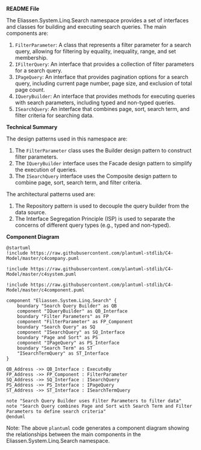 **README File**

The Eliassen.System.Linq.Search namespace provides a set of interfaces and classes for building and executing search queries. The main components are:

1. `FilterParameter`: A class that represents a filter parameter for a search query, allowing for filtering by equality, inequality, range, and set membership.
2. `IFilterQuery`: An interface that provides a collection of filter parameters for a search query.
3. `IPageQuery`: An interface that provides pagination options for a search query, including current page number, page size, and exclusion of total page count.
4. `IQueryBuilder`: An interface that provides methods for executing queries with search parameters, including typed and non-typed queries.
5. `ISearchQuery`: An interface that combines page, sort, search term, and filter criteria for searching data.

**Technical Summary**

The design patterns used in this namespace are:

1. The `FilterParameter` class uses the Builder design pattern to construct filter parameters.
2. The `IQueryBuilder` interface uses the Facade design pattern to simplify the execution of queries.
3. The `ISearchQuery` interface uses the Composite design pattern to combine page, sort, search term, and filter criteria.

The architectural patterns used are:

1. The Repository pattern is used to decouple the query builder from the data source.
2. The Interface Segregation Principle (ISP) is used to separate the concerns of different query types (e.g., typed and non-typed).

**Component Diagram**

```plantuml
@startuml
!include https://raw.githubusercontent.com/plantuml-stdlib/C4-Model/master/c4company.puml

!include https://raw.githubusercontent.com/plantuml-stdlib/C4-Model/master/c4system.puml

!include https://raw.githubusercontent.com/plantuml-stdlib/C4-Model/master/c4component.puml

component "Eliassen.System.Linq.Search" {
    boundary "Search Query Builder" as QB
    component "IQueryBuilder" as QB_Interface
    boundary "Filter Parameters" as FP
    component "FilterParameter" as FP_Component
    boundary "Search Query" as SQ
    component "ISearchQuery" as SQ_Interface
    boundary "Page and Sort" as PS
    component "IPageQuery" as PS_Interface
    boundary "Search Term" as ST
    "ISearchTermQuery" as ST_Interface
}

QB_Address ->> QB_Interface : ExecuteBy
FP_Address ->> FP_Component : FilterParameter
SQ_Address ->> SQ_Interface : ISearchQuery
PS_Address ->> PS_Interface : IPageQuery
ST_Address ->> ST_Interface : ISearchTermQuery

note "Search Query Builder uses Filter Parameters to filter data"
note "Search Query combines Page and Sort with Search Term and Filter Parameters to define search criteria"
@enduml
```

Note: The above `plantuml` code generates a component diagram showing the relationships between the main components in the Eliassen.System.Linq.Search namespace.